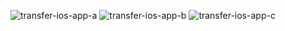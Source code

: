 
![transfer-ios-app-a](https://cloud.githubusercontent.com/assets/1829082/11832393/9d98607c-a36c-11e5-9a99-95fddf2e82d9.png)
![transfer-ios-app-b](https://cloud.githubusercontent.com/assets/1829082/11832394/a3c60012-a36c-11e5-819c-dfd794937544.png)
![transfer-ios-app-c](https://cloud.githubusercontent.com/assets/1829082/11832398/adc19f0e-a36c-11e5-81d9-33fcf1c0a6f5.png)
